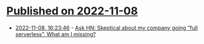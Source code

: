 # [Published on 2022-11-08](index.md)

* [2022-11-08, 16:23:46](https://news.ycombinator.com/item?id=33520733) - [Ask HN: Skeptical about my company going “full serverless”. What am I missing?](https://news.ycombinator.com/item?id=33520733)
